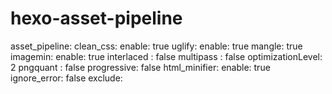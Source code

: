# hexo-asset-pipeline

asset_pipeline:
  clean_css:
    enable: true
  uglify:
    enable: true
    mangle: true
  imagemin:
    enable: true
    interlaced : false
    multipass  : false
    optimizationLevel: 2
    pngquant   : false
    progressive: false
  html_minifier:
    enable: true
    ignore_error: false
    exclude:
